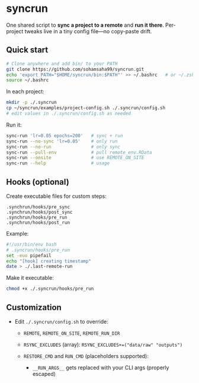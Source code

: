 # syncrun

One shared script to **sync a project to a remote** and **run it there**.
Per-project tweaks live in a tiny config file—no copy-paste drift.

## Quick start

```bash
# Clone anywhere and add bin/ to your PATH
git clone https://github.com/sohamsaha99/syncrun.git
echo 'export PATH="$HOME/syncrun/bin:$PATH"' >> ~/.bashrc   # or ~/.zshrc
source ~/.bashrc
```

In each project:

```bash
mkdir -p ./.syncrun
cp ~/syncrun/examples/project-config.sh ./.syncrun/config.sh
# edit values in ./.syncrun/config.sh as needed
```

Run it:

```bash
sync-run 'lr=0.05 epochs=200'   # sync + run
sync-run --no-sync 'lr=0.05'    # only run
sync-run --no-run               # only sync
sync-run --pull-env             # pull remote_env.RData
sync-run --onsite               # use REMOTE_ON_SITE
sync-run --help                 # usage
```

## Hooks (optional)

Create executable files for custom steps:

```
.synchrun/hooks/pre_sync
.synchrun/hooks/post_sync
.synchrun/hooks/pre_run
.synchrun/hooks/post_run
```

Example:

```bash
#!/usr/bin/env bash
# .syncrun/hooks/pre_run
set -euo pipefail
echo "[hook] creating timestamp"
date > ./.last-remote-run
```

Make it executable:

```bash
chmod +x ./.syncrun/hooks/pre_run
```

## Customization

* Edit `./.syncrun/config.sh` to override:

  * `REMOTE`, `REMOTE_ON_SITE`, `REMOTE_RUN_DIR`
  * `RSYNC_EXCLUDES` (array): `RSYNC_EXCLUDES+=("data/raw" "outputs")`
  * `RESTORE_CMD` and `RUN_CMD` (placeholders supported):

    * `__RUN_ARGS__` gets replaced with your CLI args (properly escaped)

